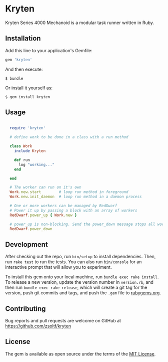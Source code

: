 # Kryten

Kryten Series 4000 Mechanoid is a modular task runner written in Ruby.

## Installation

Add this line to your application's Gemfile:

```ruby
gem 'kryten'
```

And then execute:

    $ bundle

Or install it yourself as:

    $ gem install kryten

## Usage

```ruby

  require 'kryten'

  # define work to be done in a class with a run method

  class Work
    include Kryten

    def run
      log "working..."
    end

  end

  # The worker can run on it's own
  Work.new.start        # loop run method in foreground
  Work.new.init_daemon  # loop run method in a daemon process

  # One or more workers can be managed by RedDwarf
  # Power it up by passing a block with an array of workers
  RedDwarf.power_up { Work.new }

  # power_up is non-blocking. Send the power_down message stops all workers
  RedDwarf.power_down


```

## Development

After checking out the repo, run `bin/setup` to install dependencies. Then, run `rake test` to run the tests. You can also run `bin/console` for an interactive prompt that will allow you to experiment.

To install this gem onto your local machine, run `bundle exec rake install`. To release a new version, update the version number in `version.rb`, and then run `bundle exec rake release`, which will create a git tag for the version, push git commits and tags, and push the `.gem` file to [rubygems.org](https://rubygems.org).

## Contributing

Bug reports and pull requests are welcome on GitHub at https://github.com/zsoltf/kryten


## License

The gem is available as open source under the terms of the [MIT License](http://opensource.org/licenses/MIT).

